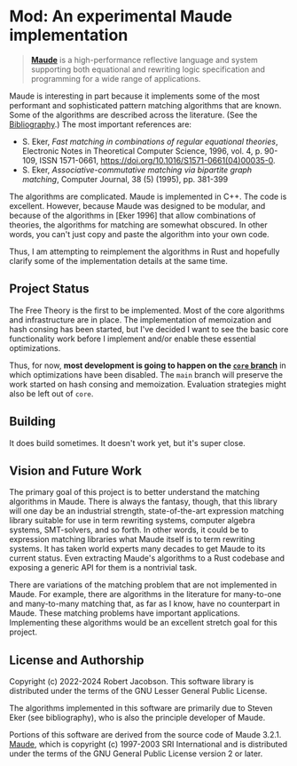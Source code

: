 # Mod: An experimental Maude implementation

> **[Maude](https://github.com/SRI-CSL/Maude)** is a high-performance reflective language and system supporting both equational and rewriting logic
> specification and programming for a wide range of applications.

Maude is interesting in part because it implements some of the most performant and sophisticated pattern matching
algorithms that are known. Some of the algorithms are described across the literature. (See the 
[Bibliography](doc/Bibliography.md).) The most important references are:

* S. Eker, _Fast matching in combinations of regular equational theories_, Electronic Notes in Theoretical Computer
  Science, 1996,
  vol. 4, p. 90-109, ISSN 1571-0661, https://doi.org/10.1016/S1571-0661(04)00035-0.
* S. Eker,
  _Associative-commutative matching via bipartite graph matching_,
  Computer Journal, 38 (5) (1995), pp. 381-399

The algorithms are complicated. Maude is implemented in C++. The code is excellent. However, because Maude was
designed to be modular, and because of the algorithms in \[Eker 1996] that allow combinations of theories, the
algorithms for matching are somewhat obscured. In other words, you can't just copy and paste the algorithm into your
own code.

Thus, I am attempting to reimplement the algorithms in Rust and hopefully clarify some of the implementation details
at the same time.

## Project Status

The Free Theory is the first to be implemented. Most of the core algorithms and infrastructure are in place. 
The implementation of memoization and hash consing has been started, but I've decided I want to see the basic core 
functionality work before I implement and/or enable these essential optimizations. 

Thus, for now, **most development is going to happen on the 
[`core` branch](https://github.com/rljacobson/Mod/tree/core)** in which optimizations have been disabled. 
The `main` branch will preserve the work started on hash consing and memoization. Evaluation strategies might also be 
left out of `core`.

## Building

It does build sometimes. It doesn't work yet, but it's super close.

## Vision and Future Work

The primary goal of this project is to better understand the matching algorithms in Maude. There is always the fantasy,
though, that this library will one day be an industrial strength, state-of-the-art expression matching library suitable
for use in term rewriting systems, computer algebra systems, SMT-solvers, and so forth. In other words, it could be to
expression matching libraries what Maude itself is to term rewriting systems. It has taken world experts many decades to
get Maude to its current status. Even extracting Maude's algorithms to a Rust codebase and exposing a generic API for
them is a nontrivial task.

There are variations of the matching problem that are not implemented in Maude. For example, there are
algorithms in the literature for many-to-one and many-to-many matching that, as far as I know, have no counterpart
in Maude. These matching problems have important applications. Implementing these algorithms would be an excellent
stretch goal for this project.

## License and Authorship

Copyright (c) 2022-2024 Robert Jacobson. This software library is distributed under the terms of the GNU Lesser General
Public License.

The algorithms implemented in this software are primarily due to Steven Eker (see bibliography), who is also the
principle developer of Maude.

Portions of this software are derived from the source code of Maude 3.2.1. [Maude](https://github.com/SRI-CSL/Maude), 
which is copyright (c) 1997-2003 SRI International and is distributed under the terms of the GNU General Public License
version 2 or later.
